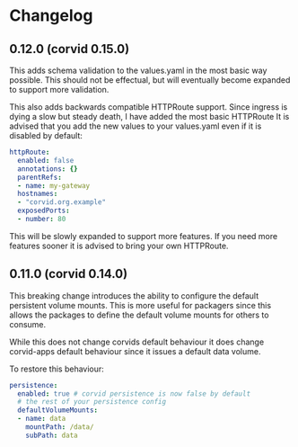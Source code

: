 # Changelog

## 0.12.0 (corvid 0.15.0)

This adds schema validation to the values.yaml in the most basic way possible.
This should not be effectual, but will eventually become expanded to support more validation.

This also adds backwards compatible HTTPRoute support.
Since ingress is dying a slow but steady death, I have added the most basic HTTPRoute
It is advised that you add the new values to your values.yaml even if it is disabled by default:

```yaml
httpRoute:
  enabled: false
  annotations: {}
  parentRefs:
  - name: my-gateway
  hostnames:
  - "corvid.org.example"
  exposedPorts:
  - number: 80
```

This will be slowly expanded to support more features.
If you need more features sooner it is advised to bring your own HTTPRoute.

## 0.11.0 (corvid 0.14.0)

This breaking change introduces the ability to configure the default persistent volume mounts. This is more useful for packagers since this allows the packages to define the default volume mounts for others to consume.

While this does not change corvids default behaviour it does change corvid-apps default behaviour since it issues a default data volume.

To restore this behaviour:

```yaml
persistence:
  enabled: true # corvid persistence is now false by default
  # the rest of your persistence config
  defaultVolumeMounts:
  - name: data
    mountPath: /data/
    subPath: data
```
